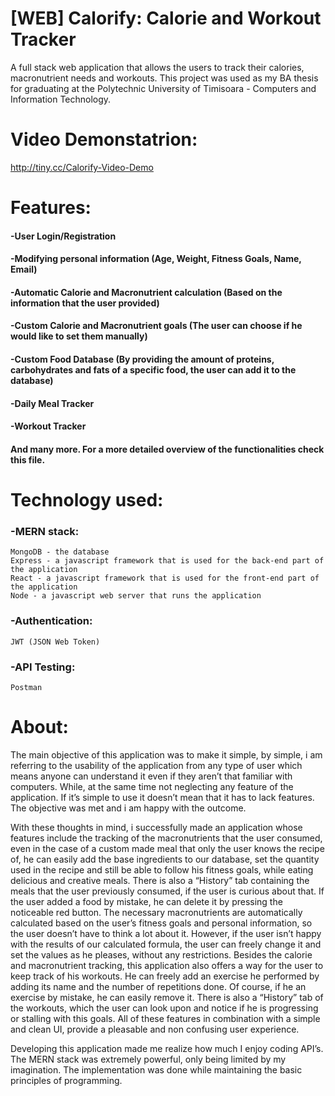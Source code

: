 # [WEB] Calorify: Calorie and Workout Tracker
 A full stack web application that allows the users to track their calories, macronutrient needs and workouts. This project was used as my BA thesis for graduating at the Polytechnic University of Timisoara - Computers and Information Technology.
 
# Video Demonstatrion:
http://tiny.cc/Calorify-Video-Demo

# Features: 
#### -User Login/Registration
#### -Modifying personal information (Age, Weight, Fitness Goals, Name, Email)
#### -Automatic Calorie and Macronutrient calculation (Based on the information that the user provided)
#### -Custom Calorie and Macronutrient goals (The user can choose if he would like to set them manually)
#### -Custom Food Database (By providing the amount of proteins, carbohydrates and fats of a specific food, the user can add it to the database)
#### -Daily Meal Tracker
#### -Workout Tracker
#### And many more. For a more detailed overview of the functionalities check this file.

# Technology used:
### -MERN stack: 
    MongoDB - the database
    Express - a javascript framework that is used for the back-end part of the application
    React - a javascript framework that is used for the front-end part of the application
    Node - a javascript web server that runs the application
### -Authentication:
    JWT (JSON Web Token)
### -API Testing:
    Postman

# About:
The main objective of this application was to make it simple, by simple, i am referring to the usability of the application from any type of user which means anyone can understand it even if they aren’t that familiar with computers. While, at the same time not neglecting any feature of the application. If it’s simple to use it doesn’t mean that it has to lack features. The objective was met and i am happy with the outcome.

With these thoughts in mind, i successfully made an application whose features include the tracking of the macronutrients that the user consumed, even in the case of a custom made meal that only the user knows the recipe of, he can easily add the base ingredients to our database, set the quantity used in the recipe and still be able to follow his fitness goals, while eating delicious and creative meals. There is also a “History” tab containing the meals that the user previously consumed, if the user is curious about that. If the user added a food by mistake, he can delete it by pressing the noticeable red button.
The necessary macronutrients are automatically calculated based on the user’s fitness goals and personal information, so the user doesn’t have to think a lot about it. However, if the user isn’t happy with the results of our calculated formula, the user can freely change it and set the values as he pleases, without any restrictions. 
Besides the calorie and macronutrient tracking, this application also offers a way for the user to keep track of his workouts. He can freely add an exercise he performed by adding its name and the number of repetitions done. Of course, if he an exercise by mistake, he can easily remove it. There is also a “History” tab of the workouts, which the user can look upon and notice if he is progressing or stalling with this goals.
All of these features in combination with a simple and clean UI, provide a pleasable and non confusing user experience.

Developing this application made me realize how much I enjoy coding API’s. The MERN stack was extremely powerful, only being limited by my imagination. The implementation was done while maintaining the basic principles of programming. 
